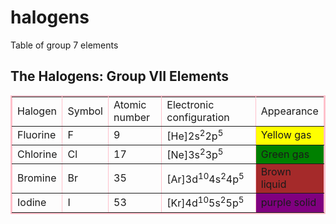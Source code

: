 # halogens
Table of group 7 elements
<h2><span>The Halogens: Group VII Elements</span></h2>
<table border="2" bordercolor="Pink">
  <tr>
    <td>Halogen</td>
    <td>Symbol</td>
    <td>Atomic number</td>
    <td>Electronic configuration</td>
    <td>  Appearance  </td>
  </tr>
  <tr>
    <td>Fluorine</td>
    <td>F</td>
    <td>9</td>
    <td>[He]2s<sup>2</sup>2p<sup>5</sup></td>
    <td bgcolor="yellow">Yellow gas</td>
  </tr>
  <tr>
    <td>Chlorine</td>
    <td>Cl</td>
    <td>17</td>
    <td>[Ne]3s<sup>2</sup>3p<sup>5</sup></td>
    <td bgcolor="green">Green gas</td>
  </tr>
  <tr>
    <td>Bromine</td>
    <td>Br</td>
    <td>35</td>
    <td>[Ar]3d<sup>10</sup>4s<sup>2</sup>4p<sup>5</sup></td>
    <td bgcolor="brown">Brown liquid</td>
  </tr>
  <tr>
    <td>Iodine</td>
    <td>I</td>
    <td>53</td>
    <td>[Kr]4d<sup>10</sup>5s<sup>2</sup>5p<sup>5</sup></td>
    <td bgcolor="purple">purple solid</td>
  </table>
</tr>
